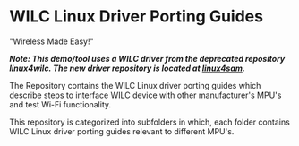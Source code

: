 # WILC Linux Driver Porting Guides
   "Wireless Made Easy!"
   
   ***Note: This demo/tool uses a WILC driver from the deprecated repository linux4wilc. The new driver repository is located at [linux4sam]( https://github.com/linux4sam/linux-at91/tree/master/drivers/staging/wilc1000).***
   
   
   The Repository contains the WILC Linux driver porting guides which describe steps to interface WILC device with other manufacturer's MPU's and test Wi-Fi functionality. 
   
  This repository is categorized into subfolders in which, each folder contains WILC Linux driver porting guides relevant to different MPU's.
